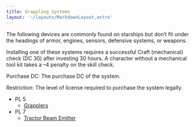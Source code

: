```yaml
---
title: Grappling Systems
layout: '~/layouts/MarkdownLayout.astro'
---
```

The following devices are commonly found on starships but don’t fit under the
headings of armor, engines, sensors, defensive systems, or weapons.

Installing one of these systems requires a successful Craft (mechanical) check
(DC 30) after investing 30 hours. A character without a mechanical tool kit
takes a –4 penalty on the skill check.

Purchase DC: The purchase DC of the system.

Restriction: The level of license required to purchase the system legally.

  * PL 5
    * [Grapplers](/future.d20.srd/starships/grappling.systems/grapplers)
  * PL 7
    * [Tractor Beam Emitter](/future.d20.srd/starships/grappling.systems/tractor.beam.emitter)


